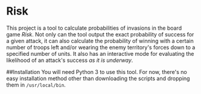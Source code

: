 # Risk
This project is a tool to calculate probabilities of invasions in the board
game _Risk_. Not only can the tool output the exact probability of success for
a given attack, it can also calculate the probability of winning with a certain
number of troops left and/or wearing the enemy territory's forces down to a
specified number of units. It also has an interactive mode for evaluating the
likelihood of an attack's success *as it is underway*.

##Installation
You will need Python 3 to use this tool. For now, there's no easy installation
method other than downloading the scripts and dropping them in 
```/usr/local/bin```.
